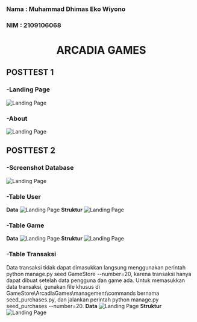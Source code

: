 ### Nama : Muhammad Dhimas Eko Wiyono
### NIM  : 2109106068


<h1 align="center">ARCADIA GAMES</h1>

## **POSTTEST 1**

### -Landing Page
![Landing Page](https://drive.google.com/uc?export=view&id=19ixEJYNXrw0ixAgCzulALT1USTO89h3P)

### -About
![Landing Page](https://drive.google.com/uc?export=view&id=18lgDbD2AQ7nj0TfPxbzGKzfBzhWcGmQV)

## **POSTTEST 2**

### -Screenshot Database
![Landing Page](https://drive.google.com/uc?export=view&id=1TlgG0xdwAjCrmh1JNwBUAfb_EL86B_4B)

### -Table User
**Data**
![Landing Page](https://drive.google.com/uc?export=view&id=1CqItrDcVgT8TfpceMVNcKY9cTGz_qr2q)
**Struktur**
![Landing Page](https://drive.google.com/uc?export=view&id=1MrtpUDAVdjs39bLlEn80RYoAye9ZQWqY)

### -Table Game
**Data**
![Landing Page](https://drive.google.com/uc?export=view&id=1BLwHqeRYXd_nx8u78b0Hue5EWWikpEns)
**Struktur**
![Landing Page](https://drive.google.com/uc?export=view&id=1U_FuOwjQML5f2gCIhTNxrshh7WEsWTt9)

### -Table Transaksi
Data transaksi tidak dapat dimasukkan langsung menggunakan perintah python manage.py seed GameStore --number=20, karena transaksi hanya dapat dibuat setelah data pengguna dan game ada. Untuk memasukkan data transaksi, gunakan file khusus di GameStore\ArcadiaGames\management\commands bernama seed_purchases.py, dan jalankan perintah python manage.py seed_purchases --number=20.
**Data**
![Landing Page](https://drive.google.com/uc?export=view&id=1Qe4zuXTVMdSLuj3u71eArvb5d74vjHnw)
**Struktur**
![Landing Page](https://drive.google.com/uc?export=view&id=1hPw2xkFq7hqA0YuFFcLFqxKY5Hr6IPbb)
